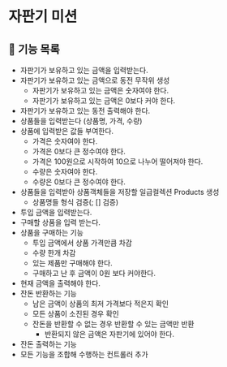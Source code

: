# 자판기 미션

## :rocket: 기능 목록
+ 자판기가 보유하고 있는 금액을 입력받는다.
+ 자판기가 보유하고 있는 금액으로 동전 무작위 생성
  + 자판기가 보유하고 있는 금액은 숫자여야 한다.
  + 자판기가 보유하고 있는 금액은 0보다 커야 한다.
+ 자판기가 보유하고 있는 동전 출력해야 한다.
+ 상품들을 입력받는다 (상품명, 가격, 수량)
+ 상품에 입력받은 값들 부여한다.
  + 가격은 숫자여야 한다.
  + 가격은 0보다 큰 정수여야 한다.
  + 가격은 100원으로 시작하여 10으로 나누어 떨어져야 한다.
  + 수량은 숫자여야 한다.
  + 수량은 0보다 큰 정수여야 한다.
+ 상품들을 입력받아 상품객체들을 저장할 일급컬렉션 Products 생성
    + 상품명들 형식 검증(; [] 검증)
+ 투입 금액을 입력받는다.
+ 구매할 상품을 입력 받는다.
+ 상품을 구매하는 기능
  + 투입 금액에서 상품 가격만큼 차감
  + 수량 한개 차감
  + 있는 제품만 구매해야 한다.
  + 구매하고 난 후 금액이 0원 보다 커야한다.
+ 현재 금액을 출력해야 한다. 
+ 잔돈 반환하는 기능
  + 남은 금액이 상품의 최저 가격보다 적은지 확인
  + 모든 상품이 소진된 경우 확인
  + 잔돈을 반환할 수 없는 경우 반환할 수 있는 금액만 반환
    + 반환되지 않은 금액은 자판기에 있어야 한다.
+ 잔돈 출력하는 기능
+ 모든 기능을 조합해 수행하는 컨트롤러 추가

